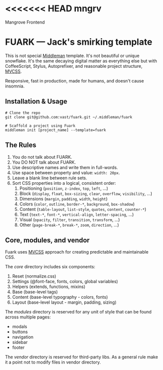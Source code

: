 <<<<<<< HEAD
mngrv
=====

Mangrove Frontend


# FUARK — Jack's smirking template

This is not special [Middleman](http://middlemanapp.com/) template.
It's not beautiful or unique snowflake.
It's the same decaying digital matter as everything else
but with CoffeeScript, Stylus, Autoprefixer, and reasonable project structure, [MVCSS][mvcss].

Responsive, fast in production, made for humans, and doesn't cause insomnia.

## Installation & Usage

    # Clone the repo
    git clone git@github.com:vast/fuark.git ~/.middleman/fuark

    # Scaffold a project using Fuark
    middleman init [project_name] --template=fuark

## The Rules

1. You do not talk about FUARK.
2. You DO NOT talk about FUARK.
3. Use descriptive names and write them in full-words.
4. Use space between property and value: `width: 20px`.
5. Leave a blank line between rule sets.
6. Sort CSS properties into a logical, consistent order:
    1. Positioning (`position`, `z-index`, `top`, `left`, ...)
    2. Block (`display`, `float`, `box-sizing`, `clear`, `overflow`, `visibility`, ...)
    3. Dimensions (`margin`, `padding`, `width`, `height`)
    4. Colors (`color`, `outline`, `border-*`, `background`, `box-shadow`)
    5. Content (`table-layout`, `list-style`, `quotes`, `content`, `counter-*`)
    6. Text (`text-*`, `font-*`, `vertical-align`, `letter-spacing`, ...)
    7. Visual (`opacity`, `filter`, `transition`, `transform`, ...)
    8. Other (`page-break-*`, `break-*`, `zoom`, `direction`, ...)


## Core, modules, and vendor

Fuark uses [MVCSS][mvcss] approach for creating predictable and maintainable CSS.

The _core_ directory includes six components:

1. Reset (normalize.css)
2. Settings (@font-face, fonts, colors, global variables)
3. Helpers (extends, functions, mixins)
4. Base (base-level tags)
5. Content (base-level typography - colors, fonts)
6. Layout (base-level layout - margin, padding, sizing)

The _modules_ directory is reserved for any unit of style that can be found across multiple pages:

* modals
* buttons
* navigation
* sidebar
* footer

The _vendor_ directory is reserved for third-party libs.
As a general rule make it a point not to modify files in vendor directory.



[mvcss]: http://mvcss.github.io/

